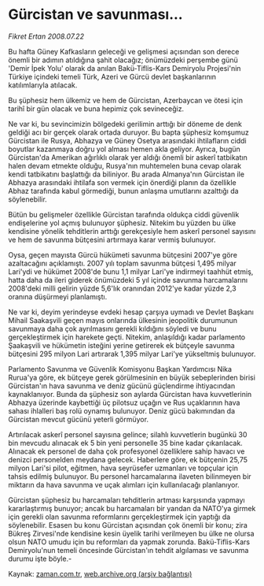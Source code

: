 # Gürcistan ve savunması...

*Fikret Ertan 2008.07.22*

<tr><td class="metin" colspan="2" style="padding-top: 20px; padding-left: 5px; padding-right: 10px;">Bu hafta Güney Kafkasların geleceği ve gelişmesi açısından son derece önemli bir adımın atıldığına şahit olacağız; önümüzdeki perşembe günü 'Demir İpek Yolu' olarak da anılan Bakü-Tiflis-Kars Demiryolu Projesi'nin Türkiye içindeki temeli Türk, Azeri ve Gürcü devlet başkanlarının katılımlarıyla atılacak.</td></tr><tr><td class="metin" colspan="2" style="padding-top: 20px; padding-left: 5px; padding-right: 10px;"><p> Bu şüphesiz hem ülkemiz ve hem de Gürcistan, Azerbaycan ve ötesi için tarihî bir gün olacak ve buna hepimiz çok sevineceğiz.
<p> Ne var ki, bu sevincimizin bölgedeki gerilimin arttığı bir döneme de denk geldiği acı bir gerçek olarak ortada duruyor. Bu bapta şüphesiz komşumuz Gürcistan ile Rusya, Abhazya ve Güney Osetya arasındaki ihtilafların ciddi boyutlar kazanmaya doğru yol alması hemen akla geliyor. Ayrıca, bugün Gürcistan'da Amerikan ağırlıklı olarak yer aldığı önemli bir askerî tatbikatın halen devam etmekte olduğu, Rusya'nın muhtemelen buna cevap olarak kendi tatbikatını başlattığı da biliniyor. Bu arada Almanya'nın Gürcistan ile Abhazya arasındaki ihtilafa son vermek için önerdiği planın da özellikle Abhaz tarafında kabul görmediği, bunun anlaşma umutlarını azalttığı da söylenebilir.
<p> Bütün bu gelişmeler özellikle Gürcistan tarafında oldukça ciddi güvenlik endişelerine yol açmış bulunuyor şüphesiz. Nitekim bu yüzden bu ülke kendisine yönelik tehditlerin arttığı gerekçesiyle hem askerî personel sayısını ve hem de savunma bütçesini artırmaya karar vermiş bulunuyor.
<p> Oysa, geçen mayısta Gürcü hükümeti savunma bütçesini 2007'ye göre azaltacağını açıklamıştı. 2007 yılı toplam savunma bütçesi 1,495 milyar Lari'ydi ve hükümet 2008'de bunu 1,1 milyar Lari'ye indirmeyi taahhüt etmiş, hatta daha da ileri giderek önümüzdeki 5 yıl içinde savunma harcamalarını 2008'deki milli gelirin yüzde 5,6'lık oranından 2012'ye kadar yüzde 2,3 oranına düşürmeyi planlamıştı.
<p> Ne var ki, deyim yerindeyse evdeki hesap çarşıya uymadı ve Devlet Başkanı Mihail Saakaşvili geçen mayıs onlarında ülkesinin jeopolitik durumunun savunmaya daha çok ayrılmasını gerekli kıldığını söyledi ve bunu gerçekleştirmek için harekete geçti. Nitekim, anlaşıldığı kadar parlamento Şaakaşvili ve hükümetin isteğini yerine getirerek ek bütçeyle savunma bütçesini 295 milyon Lari artırarak 1,395 milyar Lari'ye yükseltmiş bulunuyor. 
<p> Parlamento Savunma ve Güvenlik Komisyonu Başkan Yardımcısı Nika Rurua'ya göre, ek bütçeye gerek görülmesinin en büyük sebeplerinden birisi Gürcistan'ın hava savunma ve deniz gücünü güçlendirme ihtiyacından kaynaklanıyor. Bunda da şüphesiz son aylarda Gürcistan hava kuvvetlerinin Abhazya üzerinde kaybettiği üç pilotsuz uçağın ve Rus uçaklarının hava sahası ihlalleri baş rolü oynamış bulunuyor. Deniz gücü bakımından da Gürcistan mevcut gücünü yeterli görmüyor.
<p> Artırılacak askerî personel sayısına gelince; silahlı kuvvetlerin bugünkü 30 bin mevcudu alınacak ek 5 bin yeni personelle 35 bine kadar çıkarılacak. Alınacak ek personel de daha çok profesyonel özelliklere sahip havacı ve denizci personelden meydana gelecek. Haberlere göre, ek bütçenin 25,75 milyon Lari'si pilot, eğitmen, hava seyrüsefer uzmanları ve topçular için tahsis edilmiş bulunuyor. Bu personel harcamalarına ilaveten bilinmeyen bir miktarın da hava savunma ve uçak alımları için kullanılacağı planlanıyor.
<p> Gürcistan şüphesiz bu harcamaları tehditlerin artması karşısında yapmayı kararlaştırmış bunuyor; ancak bu harcamaları bir yandan da NATO'ya girmek için gerekli olan savunma reformlarını gerçekleştirmek için yaptığı da söylenebilir. Esasen bu konu Gürcistan açısından çok önemli bir konu; zira Bükreş Zirvesi'nde kendisine kesin üyelik tarihi verilmeyen bu ülke ne olursa olsun NATO umudu için bu reformları da yapmak zorunda. Bakü-Tiflis-Kars Demiryolu'nun temeli öncesinde Gürcistan'ın tehdit algılaması ve savunma durumu işte böyle.-<br/></p></p></p></p></p></p></p></p></td></tr>

Kaynak: [zaman.com.tr](http://zaman.com.tr/yazar.do?yazino=717016), [web.archive.org (arşiv bağlantısı)](http://web.archive.org/web/20080828205547/http://www.zaman.com.tr:80/yazar.do?yazino=717016)
